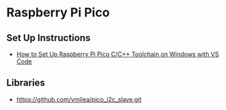 # Raspberry Pi Pico

## Set Up Instructions

- [How to Set Up Raspberry Pi Pico C/C++ Toolchain on Windows with VS Code](https://shawnhymel.com/2096/how-to-set-up-raspberry-pi-pico-c-c-toolchain-on-windows-with-vs-code/)

## Libraries

- https://github.com/vmilea/pico_i2c_slave.git

